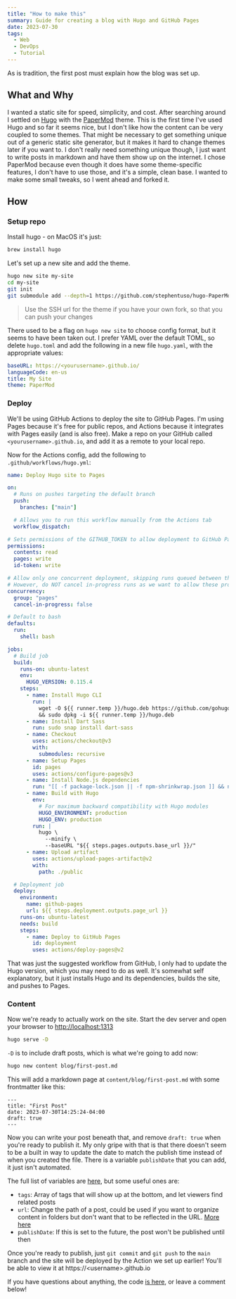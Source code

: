 ```yaml
---
title: "How to make this"
summary: Guide for creating a blog with Hugo and GitHub Pages
date: 2023-07-30
tags:
  - Web
  - DevOps
  - Tutorial
---
```


As is tradition, the first post must explain how the blog
was set up.

## What and Why

I wanted a static site for speed, simplicity, and cost. After searching around I settled on [Hugo](https://gohugo.io/) with the
[PaperMod](https://github.com/adityatelange/hugo-PaperMod) theme. This
is the first time I've used Hugo and so far it seems nice, but I don't like how the content can be very coupled to some themes. That might be necessary to get something unique out of a generic
static site generator, but it makes it hard to change themes later if you want to. I don't really need something unique though, I just want to write posts in markdown and have them show up on the internet. I chose PaperMod because even though it does have some theme-specific features, I don't have to use those, and it's a simple, clean base. I wanted to make some small tweaks, so I went ahead and forked it.

## How

### Setup repo

Install hugo - on MacOS it's just:

```sh
brew install hugo
```

Let's set up a new site and add the theme.

```sh
hugo new site my-site
cd my-site
git init
git submodule add --depth=1 https://github.com/stephentuso/hugo-PaperMod.git themes/PaperMod
```
> Use the SSH url for the theme if you have your own fork, so that you can push your changes

There used to be a flag on `hugo new site` to choose config format, but it seems to have been taken out. I prefer YAML over the default TOML, so delete `hugo.toml` and add the following in a new file `hugo.yaml`, with the appropriate values:

```yaml
baseURL: https://<yourusername>.github.io/
languageCode: en-us
title: My Site
theme: PaperMod
```

### Deploy

We'll be using GitHub Actions to deploy the site to GitHub Pages. I'm using Pages because it's free for public repos, and Actions because it integrates with Pages easily (and is also free). Make a repo on your GitHub called `<yourusername>.github.io`, and add it as a remote to your local repo.

Now for the Actions config, add the following to `.github/workflows/hugo.yml`:

```yml
name: Deploy Hugo site to Pages

on:
  # Runs on pushes targeting the default branch
  push:
    branches: ["main"]

  # Allows you to run this workflow manually from the Actions tab
  workflow_dispatch:

# Sets permissions of the GITHUB_TOKEN to allow deployment to GitHub Pages
permissions:
  contents: read
  pages: write
  id-token: write

# Allow only one concurrent deployment, skipping runs queued between the run in-progress and latest queued.
# However, do NOT cancel in-progress runs as we want to allow these production deployments to complete.
concurrency:
  group: "pages"
  cancel-in-progress: false

# Default to bash
defaults:
  run:
    shell: bash

jobs:
  # Build job
  build:
    runs-on: ubuntu-latest
    env:
      HUGO_VERSION: 0.115.4
    steps:
      - name: Install Hugo CLI
        run: |
          wget -O ${{ runner.temp }}/hugo.deb https://github.com/gohugoio/hugo/releases/download/v${HUGO_VERSION}/hugo_extended_${HUGO_VERSION}_linux-amd64.deb \
          && sudo dpkg -i ${{ runner.temp }}/hugo.deb
      - name: Install Dart Sass
        run: sudo snap install dart-sass
      - name: Checkout
        uses: actions/checkout@v3
        with:
          submodules: recursive
      - name: Setup Pages
        id: pages
        uses: actions/configure-pages@v3
      - name: Install Node.js dependencies
        run: "[[ -f package-lock.json || -f npm-shrinkwrap.json ]] && npm ci || true"
      - name: Build with Hugo
        env:
          # For maximum backward compatibility with Hugo modules
          HUGO_ENVIRONMENT: production
          HUGO_ENV: production
        run: |
          hugo \
            --minify \
            --baseURL "${{ steps.pages.outputs.base_url }}/"
      - name: Upload artifact
        uses: actions/upload-pages-artifact@v2
        with:
          path: ./public

  # Deployment job
  deploy:
    environment:
      name: github-pages
      url: ${{ steps.deployment.outputs.page_url }}
    runs-on: ubuntu-latest
    needs: build
    steps:
      - name: Deploy to GitHub Pages
        id: deployment
        uses: actions/deploy-pages@v2
```

That was just the suggested workflow from GitHub, I only had to update the Hugo version, which you may need to do as well. It's somewhat self explanatory, but it just installs Hugo and its dependencies, builds the site, and pushes to Pages.

### Content

Now we're ready to actually work on the site. Start the dev server and open your browser to [http://localhost:1313](http://localhost:1313)

```sh
hugo serve -D
```

`-D` is to include draft posts, which is what we're going to add now:

```sh
hugo new content blog/first-post.md
```

This will add a markdown page at `content/blog/first-post.md` with some frontmatter like this:

```;
---
title: "First Post"
date: 2023-07-30T14:25:24-04:00
draft: true
---
```

Now you can write your post beneath that, and remove `draft: true` when you're ready to publish it. My only gripe with that is that there doesn't seem to be a built in way to update the date to match the publish time instead of when you created the file. There is a variable `publishDate` that you can add, it just isn't automated.

The full list of variables are [here](https://gohugo.io/content-management/front-matter/#front-matter-variables), but some useful ones are:
 - `tags`: Array of tags that will show up at the bottom, and let viewers find related posts
 - `url`: Change the path of a post, could be used if you want to organize content in folders but don't want that to be reflected in the URL. [More here](https://gohugo.io/content-management/urls)
 - `publishDate`: If this is set to the future, the post won't be published until then

Once you're ready to publish, just `git commit` and `git push` to the `main` branch and the site will be deployed by the Action we set up earlier! You'll be able to view it at https://\<username\>.github.io

If you have questions about anything, the code [is here](https://github.com/stephentuso/stephentuso.github.io), or leave a comment below!

